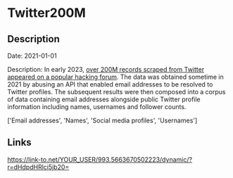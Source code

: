 # Twitter200M

## Description

Date: 2021-01-01

Description:
In early 2023, <a href="https://www.bleepingcomputer.com/news/security/200-million-twitter-users-email-addresses-allegedly-leaked-online/" target="_blank" rel="noopener">over 200M records scraped from Twitter appeared on a popular hacking forum</a>. The data was obtained sometime in 2021 by abusing an API that enabled email addresses to be resolved to Twitter profiles. The subsequent results were then composed into a corpus of data containing email addresses alongside public Twitter profile information including names, usernames and follower counts.


['Email addresses', 'Names', 'Social media profiles', 'Usernames']

## Links

https://link-to.net/YOUR_USER/993.5663670502223/dynamic/?r=dHdpdHRlci5jb20=